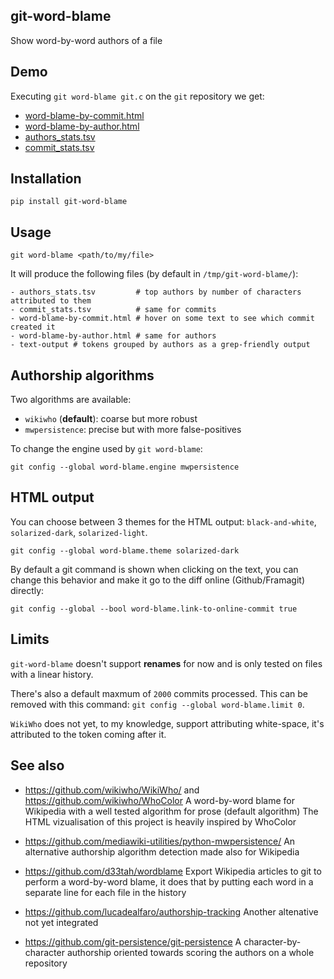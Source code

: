git-word-blame
-------

Show word-by-word authors of a file

## Demo

Executing `git word-blame git.c` on the `git` repository we get:

* [word-blame-by-commit.html](https://dam.io/word-blame/git/word-blame-by-commit.html)
* [word-blame-by-author.html](https://dam.io/word-blame/git/word-blame-by-author.html)
* [authors_stats.tsv](https://dam.io/word-blame/git/authors_stats.tsv)
* [commit_stats.tsv](https://dam.io/word-blame/git/commit_stats.tsv)

<!--
[![screenshot](link-to-screenshot)](link_to_demo.html)
-->

## Installation

```
pip install git-word-blame
```


## Usage

```
git word-blame <path/to/my/file>
```

It will produce the following files (by default in `/tmp/git-word-blame/`):

```
- authors_stats.tsv         # top authors by number of characters attributed to them
- commit_stats.tsv          # same for commits
- word-blame-by-commit.html # hover on some text to see which commit created it
- word-blame-by-author.html # same for authors
- text-output # tokens grouped by authors as a grep-friendly output
```


## Authorship algorithms

Two algorithms are available:

  - `wikiwho` (**default**): coarse but more robust
  - `mwpersistence`: precise but with more false-positives

To change the engine used by `git word-blame`:

```
git config --global word-blame.engine mwpersistence
```


## HTML output

You can choose between 3 themes for the HTML output: `black-and-white`, `solarized-dark`, `solarized-light`.

```
git config --global word-blame.theme solarized-dark
```

<!-- screenshots/themes.png -->

By default a git command is shown when clicking on the text, you can change this behavior and make it go to the diff online (Github/Framagit) directly:

```
git config --global --bool word-blame.link-to-online-commit true
```


## Limits

`git-word-blame` doesn't support **renames** for now and is only tested on files with a linear history.

There's also a default maxmum of `2000` commits processed. This can be removed with this command: `git config --global word-blame.limit 0`.

`WikiWho` does not yet, to my knowledge, support attributing white-space, it's attributed to the token coming after it.

## See also

 - https://github.com/wikiwho/WikiWho/ and https://github.com/wikiwho/WhoColor
   A word-by-word blame for Wikipedia with a well tested algorithm for prose (default algorithm)
   The HTML vizualisation of this project is heavily inspired by WhoColor

 - https://github.com/mediawiki-utilities/python-mwpersistence/
   An alternative authorship algorithm detection made also for Wikipedia

 - https://github.com/d33tah/wordblame
   Export Wikipedia articles to git to perform a word-by-word blame, it does that by
   putting each word in a separate line for each file in the history

 - https://github.com/lucadealfaro/authorship-tracking
   Another altenative not yet integrated

 - https://github.com/git-persistence/git-persistence
   A character-by-character authorship oriented towards scoring the authors on a whole repository
